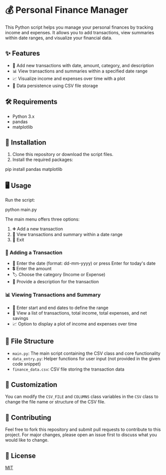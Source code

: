 

# 💰 Personal Finance Manager

This Python script helps you manage your personal finances by tracking income and expenses. It allows you to add transactions, view summaries within date ranges, and visualize your financial data.

## ✨ Features

- 📝 Add new transactions with date, amount, category, and description
- 📊 View transactions and summaries within a specified date range
- 📈 Visualize income and expenses over time with a plot
- 💾 Data persistence using CSV file storage

## 🛠️ Requirements

- Python 3.x
- pandas
- matplotlib

## 🚀 Installation

1. Clone this repository or download the script files.
2. Install the required packages:


pip install pandas matplotlib


## 🖥️ Usage

Run the script:

python main.py


The main menu offers three options:

1. ➕ Add a new transaction
2. 👀 View transactions and summary within a date range
3. 🚪 Exit

### 💸 Adding a Transaction

- 📅 Enter the date (format: dd-mm-yyyy) or press Enter for today's date
- 💲 Enter the amount
- 🏷️ Choose the category (Income or Expense)
- 📝 Provide a description for the transaction

### 📊 Viewing Transactions and Summary

- 📅 Enter start and end dates to define the range
- 📜 View a list of transactions, total income, total expenses, and net savings
- 📈 Option to display a plot of income and expenses over time

## 📁 File Structure

- `main.py`: The main script containing the CSV class and core functionality
- `data_entry.py`: Helper functions for user input (not provided in the given code snippet)
- `finance_data.csv`: CSV file storing the transaction data

## 🔧 Customization

You can modify the `CSV_FILE` and `COLUMNS` class variables in the `CSV` class to change the file name or structure of the CSV file.

## 🤝 Contributing

Feel free to fork this repository and submit pull requests to contribute to this project. For major changes, please open an issue first to discuss what you would like to change.

## 📄 License

[MIT](https://choosealicense.com/licenses/mit/)
